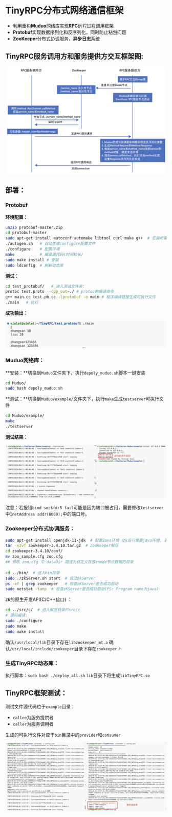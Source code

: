 # TinyRPC分布式网络通信框架

- 利用重构**Muduo**网络库实现**RPC**远程过程调用框架
- **Protobuf**实现数据序列化和反序列化，同时防止粘包问题
- **ZooKeeper**分布式协调服务，**异步日志**系统

## TinyRPC服务调用方和服务提供方交互框架图:

![image](./figure/framework.png)

## 部署：
### Protobuf
**环境配置：**
```bash
unzip protobuf-master.zip
cd protobuf-master  
sudo apt-get install autoconf automake libtool curl make g++  # 安装所需工具
./autogen.sh   # 自动生成configure配置文件
./configure    # 配置环境
make           # 编译源代码(时间较长)
sudo make install # 安装
sudo ldconfig  # 刷新动态库
```
**测试：**
```bash
cd test_protobuf/   # 进入测试文件夹:
protoc test.proto --cpp_out=./ # protoc的编译命令
g++ main.cc test.pb.cc -lprotobuf -o main # 程序编译链接生成可执行文件
./main   # 执行
```
**成功输出：**

![image](./figure/protobuf_test.png)


### Muduo网络库：
**安装：**切换到`Muduo`文件夹下，执行`depoly_muduo.sh`脚本一键安装
```bash
cd Muduo/
sudo bash depoly_muduo.sh
```
**测试：**切换到`Muduo/example/`文件夹下，执行`make`生成`testserver`可执行文件
```bash
cd Muduo/example/
make
./testserver
```
**测试结果：**

![image](./figure/muduo_test.png)


注意：若报错`bind sockfd:5 fail`可能是因为端口被占用，需要修改`testserver`中`InetAddress addr(8000);`中的端口号。

### Zookeeper分布式协调服务：
```bash
sudo apt-get install openjdk-11-jdk  # 配置Java环境（zk运行需要java环境, 若已有java环境, 可跳过）
tar -xzvf zookeeper-3.4.10.tar.gz  # zookeeper解压
cd zookeeper-3.4.10/conf/
mv zoo_sample.cfg zoo.cfg
## 修改 zoo.cfg 中 dataDir 路径为自定义存放znode节点数据的目录

cd ../bin/  # 进入bin目录
sudo ./zkServer.sh start  # 启动zkServer
ps -ef | grep zookeeper   # 检查zKServer是否成功启动
sudo netstat -tanp  # 检查zKServer是否成功启动(PS: Program name为java)
```
zk的原生开发API(C/C++接口) ：
```bash
cd ../src/c/  # 进入解压目录的src/c
# 源码编译:
sudo ./configure
sudo make
sudo make install
```
确认`/usr/local/lib`目录下存在`libzookeeper_mt.a`
确认`/usr/local/include/zookeeper`目录下存在`zookeeper.h`

### 生成TinyRPC动态库：
执行脚本：`sudo bash ./deploy_all.sh`
`lib`目录下将生成`libTinyRPC.so`

## TinyRPC框架测试：
测试文件源代码位于`example`目录：

- `callee`为服务提供者
- `caller`为服务调用者

生成的可执行文件对应于`bin`目录中的`provider`和`consumer`

![image](./figure/TinyRPC_test.png)
